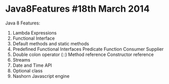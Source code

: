 # Java8Features #18th March 2014
Java 8 Features:

1. Lambda Expressions
2. Functional Interface
3. Default methods and static methods
4. Predefined Functional Interfaces
    Predicate
    Function
    Consumer
    Supplier
5. Double colon operator (::)
    Method reference
    Constructor reference
6. Streams
7. Date and Time API
8. Optional class
9. Nashorn Javascript engine